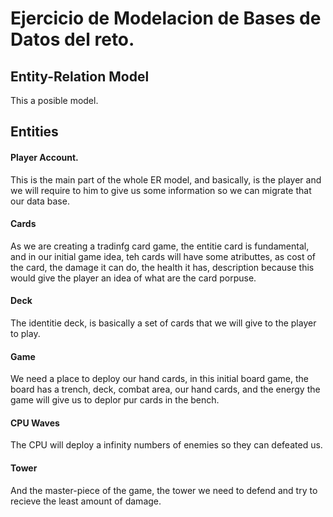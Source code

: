 # Ejercicio de Modelacion de Bases de Datos del reto.

## Entity-Relation Model


This a posible model.

## Entities

#### Player Account.
This is the main part of the whole ER model, and basically, is the player and we will require to him to give us some information so we can migrate that our data base.

#### Cards
As we are creating a tradinfg card game, the entitie card is fundamental, and in our initial game idea, teh cards will have some atributtes, as cost of the card, the damage it can do, the health it has, description because this would give the player an idea of what are the card porpuse.

#### Deck
The identitie deck, is basically a set of cards that we will give to the player to play.

#### Game
We need a place to deploy our hand cards, in this initial board game, the board has a trench, deck, combat area, our hand cards, and the energy the game will give us to deplor pur cards in the bench.

#### CPU Waves
The CPU will deploy a infinity numbers of enemies so they can defeated us.

#### Tower 
And the master-piece of the game, the tower we need to defend and try to recieve the least amount of damage.
